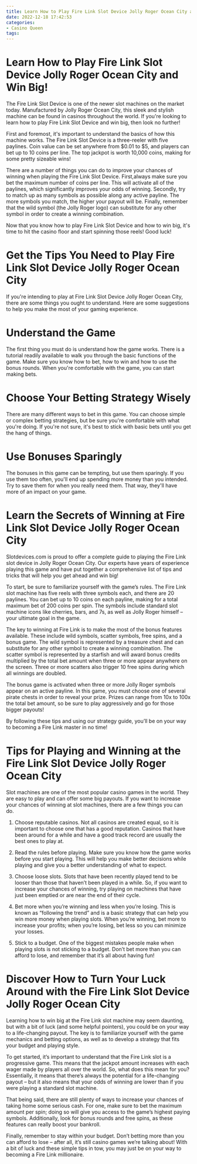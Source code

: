 ```yaml
---
title: Learn How to Play Fire Link Slot Device Jolly Roger Ocean City and Win Big!
date: 2022-12-18 17:42:53
categories:
- Casino Queen
tags:
---
```



#  Learn How to Play Fire Link Slot Device Jolly Roger Ocean City and Win Big!

The Fire Link Slot Device is one of the newer slot machines on the market today. Manufactured by Jolly Roger Ocean City, this sleek and stylish machine can be found in casinos throughout the world. If you're looking to learn how to play Fire Link Slot Device and win big, then look no further!

First and foremost, it's important to understand the basics of how this machine works. The Fire Link Slot Device is a three-reeler with five paylines. Coin value can be set anywhere from $0.01 to $5, and players can bet up to 10 coins per line. The top jackpot is worth 10,000 coins, making for some pretty sizeable wins!

There are a number of things you can do to improve your chances of winning when playing the Fire Link Slot Device. First,always make sure you bet the maximum number of coins per line. This will activate all of the paylines, which significantly improves your odds of winning. Secondly, try to match up as many symbols as possible along any active payline. The more symbols you match, the higher your payout will be. Finally, remember that the wild symbol (the Jolly Roger logo) can substitute for any other symbol in order to create a winning combination.

Now that you know how to play Fire Link Slot Device and how to win big, it's time to hit the casino floor and start spinning those reels! Good luck!

#  Get the Tips You Need to Play Fire Link Slot Device Jolly Roger Ocean City

If you're intending to play at Fire Link Slot Device Jolly Roger Ocean City, there are some things you ought to understand. Here are some suggestions to help you make the most of your gaming experience.

# Understand the Game

The first thing you must do is understand how the game works. There is a tutorial readily available to walk you through the basic functions of the game. Make sure you know how to bet, how to win and how to use the bonus rounds. When you're comfortable with the game, you can start making bets.

# Choose Your Betting Strategy Wisely

There are many different ways to bet in this game. You can choose simple or complex betting strategies, but be sure you're comfortable with what you're doing. If you're not sure, it's best to stick with basic bets until you get the hang of things.

# Use Bonuses Sparingly

The bonuses in this game can be tempting, but use them sparingly. If you use them too often, you'll end up spending more money than you intended. Try to save them for when you really need them. That way, they'll have more of an impact on your game.

#  Learn the Secrets of Winning at Fire Link Slot Device Jolly Roger Ocean City 

Slotdevices.com is proud to offer a complete guide to playing the Fire Link slot device in Jolly Roger Ocean City. Our experts have years of experience playing this game and have put together a comprehensive list of tips and tricks that will help you get ahead and win big!

To start, be sure to familiarize yourself with the game’s rules. The Fire Link slot machine has five reels with three symbols each, and there are 20 paylines. You can bet up to 10 coins on each payline, making for a total maximum bet of 200 coins per spin. The symbols include standard slot machine icons like cherries, bars, and 7s, as well as Jolly Roger himself – your ultimate goal in the game.

The key to winning at Fire Link is to make the most of the bonus features available. These include wild symbols, scatter symbols, free spins, and a bonus game. The wild symbol is represented by a treasure chest and can substitute for any other symbol to create a winning combination. The scatter symbol is represented by a starfish and will award bonus credits multiplied by the total bet amount when three or more appear anywhere on the screen. Three or more scatters also trigger 10 free spins during which all winnings are doubled.

The bonus game is activated when three or more Jolly Roger symbols appear on an active payline. In this game, you must choose one of several pirate chests in order to reveal your prize. Prizes can range from 10x to 100x the total bet amount, so be sure to play aggressively and go for those bigger payouts!

By following these tips and using our strategy guide, you’ll be on your way to becoming a Fire Link master in no time!

#  Tips for Playing and Winning at the Fire Link Slot Device Jolly Roger Ocean City 

Slot machines are one of the most popular casino games in the world. They are easy to play and can offer some big payouts. If you want to increase your chances of winning at slot machines, there are a few things you can do.

1. Choose reputable casinos. Not all casinos are created equal, so it is important to choose one that has a good reputation. Casinos that have been around for a while and have a good track record are usually the best ones to play at.

2. Read the rules before playing. Make sure you know how the game works before you start playing. This will help you make better decisions while playing and give you a better understanding of what to expect.

3. Choose loose slots. Slots that have been recently played tend to be looser than those that haven’t been played in a while. So, if you want to increase your chances of winning, try playing on machines that have just been emptied or are near the end of their cycle.

4. Bet more when you’re winning and less when you’re losing. This is known as “following the trend” and is a basic strategy that can help you win more money when playing slots. When you’re winning, bet more to increase your profits; when you’re losing, bet less so you can minimize your losses.

5. Stick to a budget. One of the biggest mistakes people make when playing slots is not sticking to a budget. Don’t bet more than you can afford to lose, and remember that it’s all about having fun!

#  Discover How to Turn Your Luck Around with the Fire Link Slot Device Jolly Roger Ocean City

Learning how to win big at the Fire Link slot machine may seem daunting, but with a bit of luck (and some helpful pointers), you could be on your way to a life-changing payout. The key is to familiarize yourself with the game mechanics and betting options, as well as to develop a strategy that fits your budget and playing style.

To get started, it’s important to understand that the Fire Link slot is a progressive game. This means that the jackpot amount increases with each wager made by players all over the world. So, what does this mean for you? Essentially, it means that there’s always the potential for a life-changing payout – but it also means that your odds of winning are lower than if you were playing a standard slot machine.

That being said, there are still plenty of ways to increase your chances of taking home some serious cash. For one, make sure to bet the maximum amount per spin; doing so will give you access to the game’s highest paying symbols. Additionally, look for bonus rounds and free spins, as these features can really boost your bankroll.

Finally, remember to stay within your budget. Don’t betting more than you can afford to lose – after all, it’s still casino games we’re talking about! With a bit of luck and these simple tips in tow, you may just be on your way to becoming a Fire Link millionaire.